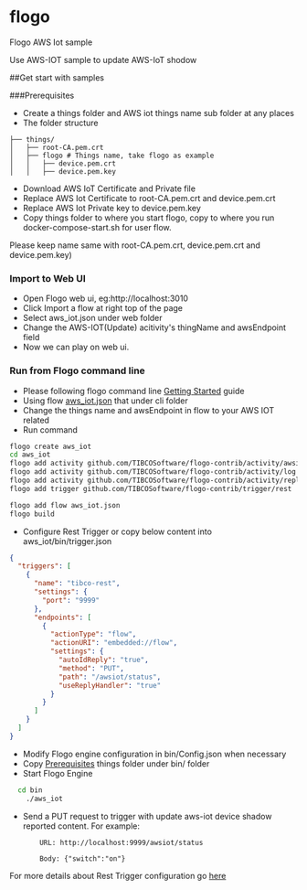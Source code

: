 # flogo
Flogo AWS Iot sample

Use AWS-IOT sample to update AWS-IoT shodow

##Get start with samples

###Prerequisites

* Create a things folder and AWS iot things name sub folder at any places
* The folder structure
```
├── things/
│   ├── root-CA.pem.crt
│   ├── flogo # Things name, take flogo as example
│   │   ├── device.pem.crt
│   │   ├── device.pem.key
```
* Download AWS IoT Certificate and Private file
* Replace AWS Iot Certificate to root-CA.pem.crt and device.pem.crt
* Replace AWS Iot Private key to device.pem.key
* Copy things folder to where you start flogo, copy to where you run docker-compose-start.sh for user flow.

Please keep name same with root-CA.pem.crt, device.pem.crt and device.pem.key)


### Import to Web UI
	
* Open Flogo web ui, eg:http://localhost:3010
* Click Import a flow at right top of the page
* Select aws_iot.json under web folder
* Change the AWS-IOT(Update) acitivity's thingName and awsEndpoint field 
* Now we can play on web ui.


### Run from Flogo command line

* Please following flogo command line [Getting Started](https://github.com/TIBCOSoftware/flogo-cli#getting-started) guide
* Using flow [aws_iot.json](https://github.com/TIBCOSoftware/flogo/blob/master/samples/aws_iot/cli/aws_iot.json) that under cli folder
* Change the things name and awsEndpoint in flow to your AWS IOT related
* Run command

```bash
flogo create aws_iot
cd aws_iot
flogo add activity github.com/TIBCOSoftware/flogo-contrib/activity/awsiot
flogo add activity github.com/TIBCOSoftware/flogo-contrib/activity/log
flogo add activity github.com/TIBCOSoftware/flogo-contrib/activity/reply
flogo add trigger github.com/TIBCOSoftware/flogo-contrib/trigger/rest

flogo add flow aws_iot.json
flogo build

```
	
* Configure Rest Trigger or copy below content into aws_iot/bin/trigger.json

```json
{
  "triggers": [
    {
      "name": "tibco-rest",
      "settings": {
        "port": "9999"
      },
      "endpoints": [
        {
          "actionType": "flow",
          "actionURI": "embedded://flow",
          "settings": {
            "autoIdReply": "true",
            "method": "PUT",
            "path": "/awsiot/status",
            "useReplyHandler": "true"
          }
        }
      ]
    }
  ]
}
```

* Modify Flogo engine configuration in bin/Config.json when necessary
* Copy [Prerequisites](#Prerequisites) things folder under bin/ folder
* Start Flogo Engine 
```bash
  cd bin
	./aws_iot
```
* Send a PUT request to trigger with update aws-iot device shadow reported content.
    For example:
    ```
        URL: http://localhost:9999/awsiot/status
        
        Body: {"switch":"on"} 
    ```


For more details about Rest Trigger configuration go [here](https://github.com/TIBCOSoftware/flogo-contrib/tree/master/trigger/rest#example-configurations)